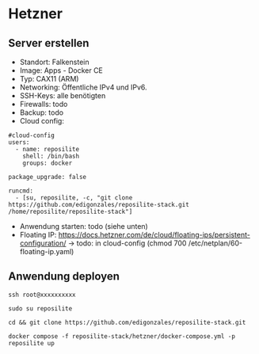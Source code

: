 # Hetzner

## Server erstellen

- Standort: Falkenstein
- Image: Apps - Docker CE
- Typ: CAX11 (ARM)
- Networking: Öffentliche IPv4 und IPv6.
- SSH-Keys: alle benötigten
- Firewalls: todo
- Backup: todo
- Cloud config:

```
#cloud-config
users:
  - name: reposilite
    shell: /bin/bash
    groups: docker

package_upgrade: false

runcmd:
  - [su, reposilite, -c, "git clone https://github.com/edigonzales/reposilite-stack.git /home/reposilite/reposilite-stack"]
```

- Anwendung starten: todo (siehe unten)
- Floating IP: https://docs.hetzner.com/de/cloud/floating-ips/persistent-configuration/ -> todo: in cloud-config (chmod 700 /etc/netplan/60-floating-ip.yaml)

## Anwendung deployen

```
ssh root@xxxxxxxxxx
```

```
sudo su reposilite
```

```
cd && git clone https://github.com/edigonzales/reposilite-stack.git 
```

```
docker compose -f reposilite-stack/hetzner/docker-compose.yml -p reposilite up
```